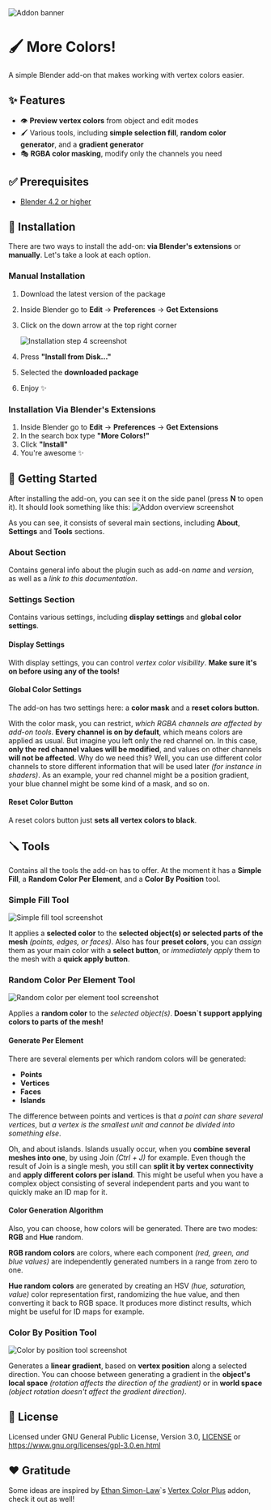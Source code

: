 <img alt="Addon banner" src="./resources/banner.png"/>

# 🖌️ More Colors!

A simple Blender add-on that makes working with vertex colors easier.

## ✨ Features

- 👁️ **Preview vertex colors** from object and edit modes
- 🖌️ Various tools, including **simple selection fill**, **random color generator**, and a **gradient generator**
- 🎭 **RGBA color masking**, modify only the channels you need

## ✅ Prerequisites

- [Blender 4.2 or higher](https://www.blender.org/download/)

## 🔧 Installation

There are two ways to install the add-on: **via Blender's extensions** or **manually**. Let's take a look at each option.

### Manual Installation

1. Download the latest version of the package
2. Inside Blender go to **Edit** -> **Preferences** -> **Get Extensions**
3. Click on the down arrow at the top right corner

   <img alt="Installation step 4 screenshot" src="./resources/documentation/manual_installation_step_4.png"/>

4. Press **"Install from Disk..."**
5. Selected the **downloaded package**
6. Enjoy ✨

### Installation Via Blender's Extensions

1. Inside Blender go to **Edit** -> **Preferences** -> **Get Extensions**
2. In the search box type **"More Colors!"**
3. Click **"Install"**
4. You're awesome ✨

## 🚀 Getting Started

After installing the add-on, you can see it on the side panel (press **N** to open it). It should look something like this: <img alt="Addon overview screenshot" src="./resources/documentation/overview.png"/>

As you can see, it consists of several main sections, including **About**, **Settings** and **Tools** sections.

### About Section

Contains general info about the plugin such as add-on _name_ and _version_, as well as a _link to this documentation_.

### Settings Section

Contains various settings, including **display settings** and **global color settings**.

#### Display Settings

With display settings, you can control _vertex color visibility_. **Make sure it's on before using any of the tools!**

#### Global Color Settings

The add-on has two settings here: a **color mask** and a **reset colors button**.

With the color mask, you can restrict, _which RGBA channels are affected by add-on tools_. **Every channel is on by default**, which means colors are applied as usual.
But imagine you left only the red channel on. In this case, **only the red channel values will be modified**, and values on other channels **will not be affected**.
Why do we need this? Well, you can use different color channels to store different information that will be used later _(for instance in shaders)_.
As an example, your red channel might be a position gradient, your blue channel might be some kind of a mask, and so on.

#### Reset Color Button

A reset colors button just **sets all vertex colors to black**.

## 🪛 Tools

Contains all the tools the add-on has to offer. At the moment it has a **Simple Fill**, a **Random Color Per Element**, and a **Color By Position** tool.

### Simple Fill Tool

<img alt="Simple fill tool screenshot" src="./resources/documentation/simple_fill.png"/>

It applies a **selected color** to the **selected object(s) or selected parts of the mesh** _(points, edges, or faces)_.
Also has four **preset colors**, you can _assign_ them as your main color with a **select button**, or _immediately apply_ them to the mesh with a **quick apply button**.

### Random Color Per Element Tool

<img alt="Random color per element tool screenshot" src="./resources/documentation/random_color_per_element.png"/>

Applies a **random color** to the _selected object(s)_. **Doesn`t support applying colors to parts of the mesh!**

#### Generate Per Element

There are several elements per which random colors will be generated:

- **Points**
- **Vertices**
- **Faces**
- **Islands**

The difference between points and vertices is that _a point can share several vertices_, but _a vertex is the smallest unit and cannot be divided into something else_.

Oh, and about islands. Islands usually occur, when you **combine several meshes into one**, by using Join _(Ctrl + J)_ for example. Even though the result of Join is a single mesh, you still can **split it by vertex connectivity** and **apply different colors per island**.
This might be useful when you have a complex object consisting of several independent parts and you want to quickly make an ID map for it.

#### Color Generation Algorithm

Also, you can choose, how colors will be generated. There are two modes: **RGB** and **Hue** random.

**RGB random colors** are colors, where each component _(red, green, and blue values)_ are independently generated numbers in a range from zero to one.

**Hue random colors** are generated by creating an HSV _(hue, saturation, value)_ color representation first, randomizing the hue value, and then converting it back to RGB space. It produces more distinct results, which might be useful for ID maps for example.

### Color By Position Tool

<img alt="Color by position tool screenshot" src="./resources/documentation/color_by_position.png"/>

Generates a **linear gradient**, based on **vertex position** along a selected direction. You can choose between generating a gradient in the **object's local space** _(rotation affects the direction of the gradient)_ or in **world space** _(object rotation doesn't affect the gradient direction)_.

## 📃 License

Licensed under GNU General Public License, Version 3.0, [LICENSE](LICENSE) or https://www.gnu.org/licenses/gpl-3.0.en.html

## ❤️ Gratitude

Some ideas are inspired by [Ethan Simon-Law](https://github.com/oRazeD)`s [Vertex Color Plus](https://github.com/oRazeD/VertexColorsPlus/tree/stable) addon, check it out as well!
